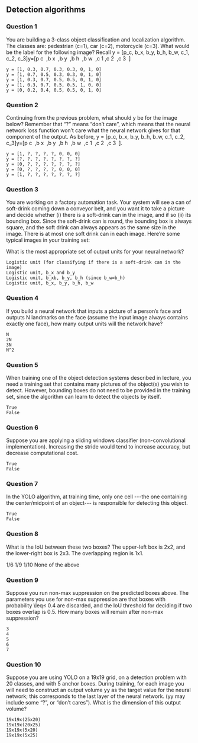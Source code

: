 ## Detection algorithms

### Question 1

You are building a 3-class object classification and localization algorithm. The classes are: pedestrian (c=1), car (c=2), motorcycle (c=3). What would be the label for the following image? Recall y = [p_c, b_x, b_y, b_h, b_w, c_1, c_2, c_3]y=[p 
c
​	 ,b 
x
​	 ,b 
y
​	 ,b 
h
​	 ,b 
w
​	 ,c 
1
​	 ,c 
2
​	 ,c 
3
​	 ]


	y = [1, 0.3, 0.7, 0.3, 0.3, 0, 1, 0]
	y = [1, 0.7, 0.5, 0.3, 0.3, 0, 1, 0]
	y = [1, 0.3, 0.7, 0.5, 0.5, 0, 1, 0]
	y = [1, 0.3, 0.7, 0.5, 0.5, 1, 0, 0]
	y = [0, 0.2, 0.4, 0.5, 0.5, 0, 1, 0]

### Question 2
Continuing from the previous problem, what should y be for the image below? Remember that “?” means “don’t care”, which means that the neural network loss function won’t care what the neural network gives for that component of the output. As before, y = [p_c, b_x, b_y, b_h, b_w, c_1, c_2, c_3]y=[p 
c
​	 ,b 
x
​	 ,b 
y
​	 ,b 
h
​	 ,b 
w
​	 ,c 
1
​	 ,c 
2
​	 ,c 
3
​	 ].



	y = [1, ?, ?, ?, ?, 0, 0, 0]
	y = [?, ?, ?, ?, ?, ?, ?, ?]
	y = [0, ?, ?, ?, ?, ?, ?, ?]
	y = [0, ?, ?, ?, ?, 0, 0, 0]
	y = [1, ?, ?, ?, ?, ?, ?, ?]

### Question 3
You are working on a factory automation task. Your system will see a can of soft-drink coming down a conveyor belt, and you want it to take a picture and decide whether (i) there is a soft-drink can in the image, and if so (ii) its bounding box. Since the soft-drink can is round, the bounding box is always square, and the soft drink can always appears as the same size in the image. There is at most one soft drink can in each image. Here’re some typical images in your training set:

What is the most appropriate set of output units for your neural network?

	Logistic unit (for classifying if there is a soft-drink can in the image)
	Logistic unit, b_x and b_y 
	Logistic unit, b_xb, b_y, b_h (since b_w=b_h)
	Logistic unit, b_x, b_y, b_h, b_w

### Question 4
If you build a neural network that inputs a picture of a person’s face and outputs N landmarks on the face (assume the input image always contains exactly one face), how many output units will the network have?


	N
	2N
	3N
	N^2
 
### Question 5
When training one of the object detection systems described in lecture, you need a training set that contains many pictures of the object(s) you wish to detect. However, bounding boxes do not need to be provided in the training set, since the algorithm can learn to detect the objects by itself.


	True
	False

### Question 6
Suppose you are applying a sliding windows classifier (non-convolutional implementation). Increasing the stride would tend to increase accuracy, but decrease computational cost.

	True
	False

### Question 7
In the YOLO algorithm, at training time, only one cell ---the one containing the center/midpoint of an object--- is responsible for detecting this object.


	True
	False

### Question 8
What is the IoU between these two boxes? The upper-left box is 2x2, and the lower-right box is 2x3. The overlapping region is 1x1.

1/6
1/9
1/10
None of the above

### Question 9
Suppose you run non-max suppression on the predicted boxes above. The parameters you use for non-max suppression are that boxes with probability \leq≤ 0.4 are discarded, and the IoU threshold for deciding if two boxes overlap is 0.5. How many boxes will remain after non-max suppression?


	3
	4
	5
	6
	7

### Question 10
Suppose you are using YOLO on a 19x19 grid, on a detection problem with 20 classes, and with 5 anchor boxes. During training, for each image you will need to construct an output volume yy as the target value for the neural network; this corresponds to the last layer of the neural network. (yy may include some “?”, or “don’t cares”). What is the dimension of this output volume?


	19x19x(25x20)
	19x19x(20x25)
	19x19x(5x20)
	19x19x(5x25)
